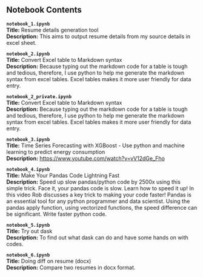 ## Notebook Contents

__`notebook_1.ipynb`__  <br>
__Title:__ Resume details generation tool <br>
__Description:__ This aims to output resume details from my source details in excel sheet.

__`notebook_2.ipynb`__  <br>
__Title:__ Convert Excel table to Markdown syntax <br>
__Description:__ Because typing out the markdown code for a table is tough and tedious, therefore, I use python to help me generate the markdown syntax from excel tables. Excel tables makes it more user friendly for data entry.

__`notebook_2_private.ipynb`__  <br>
__Title:__ Convert Excel table to Markdown syntax <br>
__Description:__ Because typing out the markdown code for a table is tough and tedious, therefore, I use python to help me generate the markdown syntax from excel tables. Excel tables makes it more user friendly for data entry.

__`notebook_3.ipynb`__  <br>
__Title:__ Time Series Forecasting with XGBoost - Use python and machine learning to predict energy consumption <br>
__Description:__ https://www.youtube.com/watch?v=vV12dGe_Fho

__`notebook_4.ipynb`__  <br>
__Title:__ Make Your Pandas Code Lightning Fast <br>
__Description:__ Speed up slow pandas/python code by 2500x using this simple trick. Face it, your pandas code is slow. Learn how to speed it up! In this video Rob discusses a key trick to making your code faster! Pandas is an essential tool for any python programmer and data scientist. Using the pandas apply function, using vectorized functions, the speed difference can be significant. Write faster python code.

__`notebook_5.ipynb`__  <br>
__Title:__ Try out dask <br>
__Description:__ To find out what dask can do and have some hands on with codes.

__`notebook_6.ipynb`__  <br>
__Title:__ Doing diff on resume (docx) <br>
__Description:__ Compare two resumes in docx format.

